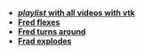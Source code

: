 * [***playlist*** **with all videos with vtk**](https://www.youtube.com/playlist?list=PLh0dLzIF_Wfczf_OldBakDzfDqbLyXtIM) <br />
* [**Fred flexes**](https://youtu.be/9Y_auSCmgcU)<br />
* [**Fred turns around**](https://youtu.be/BfOuuIA-a6U)<br />
* [**Frad explodes**](https://youtu.be/RhjlXyjD31U)<br />
